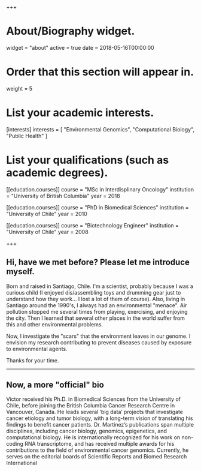 +++
# About/Biography widget.
widget = "about"
active = true
date = 2018-05-16T00:00:00

# Order that this section will appear in.
weight = 5

# List your academic interests.
[interests]
  interests = [
    "Environmental Genomics",
    "Computational Biology",
    "Public Health"
  ]

# List your qualifications (such as academic degrees).  
[[education.courses]]
  course = "MSc in  Interdisplinary Oncology"
  institution = "University of British Columbia"
  year = 2018

[[education.courses]]
  course = "PhD in Biomedical Sciences"
  institution = "University of Chile"
  year = 2010

[[education.courses]]
  course = "Biotechnology Engineer"
  institution = "University of Chile"
  year = 2008
 
+++
## Hi, have we met before? Please let me introduce myself.   

Born and raised in Santiago, Chile. I'm a scientist, probably because I was a curious child (I enjoyed dis/assembling toys and drumming gear just to understand how they work... I lost a lot of them of course).  Also, living in Santiago around the 1990's, I always had an environmental "menace". Air pollution stopped me several times from playing, exercising, and enjoying the city. Then I learned that several other places in the world suffer from this and other environmental problems.

Now, I investigate the "scars" that the environment leaves in our genome. I envision my research contributing to prevent diseases caused by exposure to environmental agents.  

Thanks for your time.  

***  



## Now, a more "official" bio

Victor  received his Ph.D. in Biomedical Sciences from the University of Chile, before joining the British Columbia Cancer Research Centre in Vancouver, Canada. He leads several ‘big data’ projects that investigate cancer etiology and tumor biology, with a long-term vision of translating his findings to benefit cancer patients. Dr. Martinez’s publications span multiple disciplines, including cancer biology, genomics, epigenetics, and computational biology.  He is internationally recognized for his work on non-coding RNA transcriptome, and has received multiple awards for his contributions to the field of environmental cancer genomics.  Currently, he serves on the editorial boards of Scientific Reports and Biomed Research International

